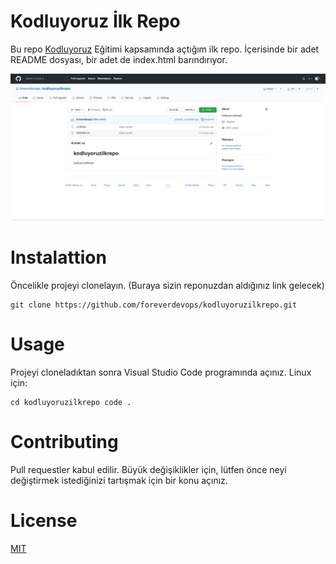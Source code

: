 # Kodluyoruz İlk Repo
Bu repo [Kodluyoruz](https://courses.kodluyoruz.org/) Eğitimi kapsamında açtığım ilk repo. İçerisinde bir adet README dosyası, bir adet de index.html barındırıyor.

![resim](images/kodluyoruzilkrepo.png)

# Instalattion
Öncelikle projeyi clonelayın. 
(Buraya sizin reponuzdan aldığınız link gelecek)

```
git clone https://github.com/foreverdevops/kodluyoruzilkrepo.git
```

# Usage
Projeyi cloneladıktan sonra Visual Studio Code programında açınız.
Linux için:

```
cd kodluyoruzilkrepo code .
```

# Contributing
Pull requestler kabul edilir. Büyük değişiklikler için, lütfen önce neyi değiştirmek istediğinizi tartışmak için bir konu açınız.

# License
[MIT](https://choosealicense.com/licenses/mit/)

